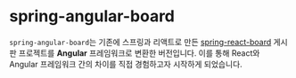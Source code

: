 # spring-angular-board

`spring-angular-board`는 기존에 스프링과 리액트로 만든 [spring-react-board](https://github.com/inthej/spring-react-board) 게시판 프로젝트를 **Angular** 프레임워크로 변환한 버전입니다. 이를 통해 React와 Angular 프레임워크 간의 차이를 직접 경험하고자 시작하게 되었습니다.
